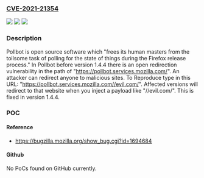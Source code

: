 ### [CVE-2021-21354](https://cve.mitre.org/cgi-bin/cvename.cgi?name=CVE-2021-21354)
![](https://img.shields.io/static/v1?label=Product&message=PollBot&color=blue)
![](https://img.shields.io/static/v1?label=Version&message=n%2Fa&color=blue)
![](https://img.shields.io/static/v1?label=Vulnerability&message=%7B%22CWE-601%22%3A%22URL%20Redirection%20to%20Untrusted%20Site%20('Open%20Redirect')%22%7D&color=brighgreen)

### Description

Pollbot is open source software which "frees its human masters from the toilsome task of polling for the state of things during the Firefox release process." In Pollbot before version 1.4.4 there is an open redirection vulnerability in the path of "https://pollbot.services.mozilla.com/". An attacker can redirect anyone to malicious sites. To Reproduce type in this URL: "https://pollbot.services.mozilla.com//evil.com/". Affected versions will redirect to that website when you inject a payload like "//evil.com/". This is fixed in version 1.4.4.

### POC

#### Reference
- https://bugzilla.mozilla.org/show_bug.cgi?id=1694684

#### Github
No PoCs found on GitHub currently.

